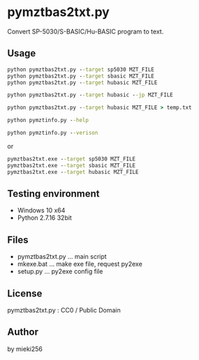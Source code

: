 <!-- -*- encoding: utf-8 -*- -->

pymztbas2txt.py
===============

Convert SP-5030/S-BASIC/Hu-BASIC program to text.

Usage
-----

```bat
python pymztbas2txt.py --target sp5030 MZT_FILE
python pymztbas2txt.py --target sbasic MZT_FILE
python pymztbas2txt.py --target hubasic MZT_FILE

python pymztbas2txt.py --target hubasic --jp MZT_FILE

python pymztbas2txt.py --target hubasic MZT_FILE > temp.txt

python pymztinfo.py --help

python pymztinfo.py --verison
```

or

```bat
pymztbas2txt.exe --target sp5030 MZT_FILE
pymztbas2txt.exe --target sbasic MZT_FILE
pymztbas2txt.exe --target hubasic MZT_FILE
```

Testing environment
-------------------

* Windows 10 x64
* Python 2.7.16 32bit

Files
-----

* pymztbas2txt.py ... main script
* mkexe.bat ... make exe file, request py2exe
* setup.py ... py2exe config file

License
-------

pymztbas2txt.py : CC0 / Public Domain

Author
------

by mieki256
